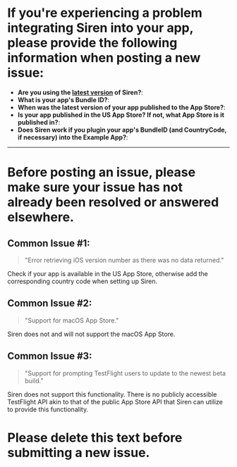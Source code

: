 # If you're experiencing a problem integrating Siren into your app, please provide the following information when posting a new issue:

- **Are you using the [latest version](https://github.com/ArtSabintsev/Siren/releases) of Siren?**: 
- **What is your app's Bundle ID?**: 
- **When was the latest version of your app published to the App Store?**: 
- **Is your app published in the US App Store? If not, what App Store is it published in?**:
- **Does Siren work if you plugin your app's BundleID (and CountryCode, if necessary) into the Example App?**:

---

# Before posting an issue, please make sure your issue has not already been resolved or answered elsewhere.

## Common Issue #1:
>"Error retrieving iOS version number as there was no data returned."

Check if your app is available in the US App Store, otherwise add the corresponding country code when setting up Siren.

## Common Issue #2:
> "Support for macOS App Store."

Siren does not and will not support the macOS App Store.

## Common Issue #3:
> "Support for prompting TestFlight users to update to the newest beta build."

Siren does not support this functionality. There is no publicly accessible TestFlight API akin to that of the public App Store API that Siren can utilize to provide this functionality.

# Please delete this text before submitting a new issue.
